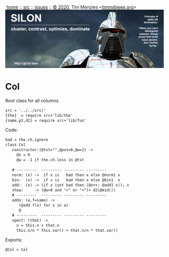 <a name=top></a><p>       
&nbsp;[home](http://git.io/silon) ::
[src](https://github.com/timm/silon/raw/master/src) ::
[issues](http://git.io/silon) ::
<a href="https://github.com/timm/silon/raw/master/raw/master/LICENSE.md">&copy; 2020</a>,
Tim Menzies
<<a href="mailto:timm@ieee.org">timm&commat;ieee.org</a>>
<br>
[<img width=900 src="https://github.com/timm/silon/raw/master/etc/img/banner.jpg">](http://git.io/silon)<br>


# Col

Root class for all columns.

    src = '../../src/'
    {the}  = require src+'lib/the'
    {same,p2,d2} = require src+'lib/fun'

Code:

    bad = the.ch.ignore
    class Col
       constructor:(@txt="",@pos=0,@w=1) -> 
         @n = 0
         @w = -1 if the.ch.less in @txt

       # ---------  --------- --------- ---------
       norm: (x) ->  if x is   bad then x else @norm1 x
       bin:  (x) ->  if x is   bad then x else @bin1  x
       add:  (x) -> (if x isnt bad then (@n++; @add1 x)); x
       show:     -> (@w>0 and ">" or "<")+ d2(@mid())
       # ---------  --------- --------- ---------
       adds: (a,f=same) ->
          (@add f(x) for x in a)
          @
       # ---------  --------- --------- ---------
       xpect: (that) ->
         n = this.n + that.n
         this.n/n * this.var() + that.n/n * that.var()

Exports:

    @Col = Col

